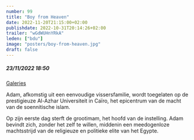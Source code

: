 ```yaml
---
number: 99
title: "Boy from Heaven"
date: 2022-11-20T21:15:00+02:00
publishdate: 2022-10-31T20:14:26+02:00
trailer: "wGdWUHnYRkA"
leden: ["bdu"]
image: "posters/boy-from-heaven.jpg"
draft: false
---
```


##### 23/11/2022 18:50

[Galeries](https://galeries.be/nl/boy-from-heaven/)

Adam, afkomstig uit een eenvoudige vissersfamilie, wordt toegelaten op de prestigieuze
Al-Azhar Universiteit in Caïro, het epicentrum van de macht van de soennitische islam.
 <!--more-->
Op zijn eerste dag sterft de grootimam, het hoofd van de instelling. Adam bevindt zich,
zonder het zelf te willen, middenin een meedogenloze machtsstrijd van de religieuze
en politieke elite van het Egypte.